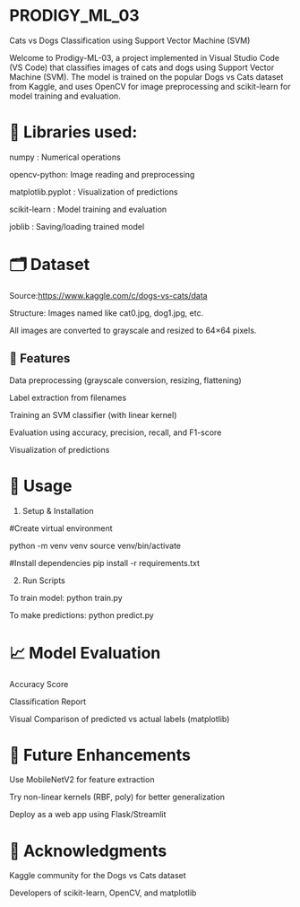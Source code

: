 # PRODIGY_ML_03
Cats vs Dogs Classification using Support Vector Machine (SVM)

Welcome to Prodigy-ML-03, a project implemented in Visual Studio Code (VS Code) that classifies images of cats and dogs using Support Vector Machine (SVM). The model is trained on the popular Dogs vs Cats dataset from Kaggle, and uses OpenCV for image preprocessing and scikit-learn for model training and evaluation.


# 📌 Libraries used:

numpy : Numerical operations  

opencv-python: Image reading and preprocessing  

matplotlib.pyplot : Visualization of predictions  

scikit-learn : Model training and evaluation  

joblib : Saving/loading trained model  


# 🗂️ Dataset

Source:https://www.kaggle.com/c/dogs-vs-cats/data

Structure: Images named like cat0.jpg, dog1.jpg, etc.

All images are converted to grayscale and resized to 64×64 pixels.


## 🧠 Features

Data preprocessing (grayscale conversion, resizing, flattening)

Label extraction from filenames

Training an SVM classifier (with linear kernel)

Evaluation using accuracy, precision, recall, and F1-score

Visualization of predictions

# 🚀 Usage 

1. Setup & Installation

#Create virtual environment 

python -m venv venv
source venv/bin/activate 

#Install dependencies
pip install -r requirements.txt

2. Run Scripts
   
To train model:
 python train.py

To make predictions:
  python predict.py

# 📈 Model Evaluation

Accuracy Score

Classification Report

Visual Comparison of predicted vs actual labels (matplotlib)

# 🔧 Future Enhancements

Use MobileNetV2 for feature extraction

Try non-linear kernels (RBF, poly) for better generalization

Deploy as a web app using Flask/Streamlit

# 🙏 Acknowledgments

Kaggle community for the Dogs vs Cats dataset  

Developers of scikit-learn, OpenCV, and matplotlib
  





   
